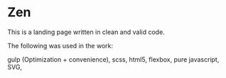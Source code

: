 # Zen 

This is a landing page written in clean and valid code.

The following was used in the work:

gulp (Optimization + convenience),
scss,
html5,
flexbox,
pure javascript,
SVG,
